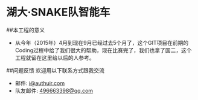 # 湖大·SNAKE队智能车

##本工程的意义
* 从今年（2015年）4月到现在9月已经过去5个月了，这个GIT项目在前期的Coding过程中给了我们很大的帮助，现在比赛完了，我们也拿了国二，这个工程就留在这里给以后的人参考。

##问题反馈
欢迎用以下联系方式跟我交流

* 邮件: i@authuir.com
* 队友邮件: 496663398@qq.com

